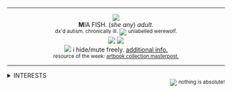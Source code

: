 ***
<div align='center'> 
  <img src='https://64.media.tumblr.com/6c947e0a2beeedc66d4b2b68195731dc/5f748f4e1f6cef3e-5a/s250x400/1efa85eb36cf4daa23c0ef97e2ef4ec3f458fc2d.gifv'>
 <br><b>M</b>IA‎ FISH. ‎(<i>she any</i>) <i>adult.</i> 
 <br> <sup>dx'd autism. chronically ill.</sup> <img src='https://64.media.tumblr.com/f10384e799ef52d469decc6fa7074225/872cdb22ea8617e0-0d/s75x75_c1/f1e7c1c1916faca89e9b6a74a3c6d968ddcf2d61.gifv'> <sup>unlabelled werewolf.</sup>
  <br> <img src='https://64.media.tumblr.com/e4ea50c8d0a4a4405916188a0a1c354a/f76986030516137a-bf/s250x400/119b09ad77708f3c46edc4b242f34d1c60c52fee.gifv'> <img src='https://64.media.tumblr.com/edcdcbbe6db614b354de4133bf6650d6/f1413ef45abf2485-c5/s250x400/318cbfaf8c0782f1e6c6c57f675c819dd2bdd2da.gifv'>
<br> <img src='https://64.media.tumblr.com/69b9919d0857ee1a7512b48d8b5d5726/33482cf83af8f0c3-b1/s75x75_c1/d2a287933cd00e4bf3ddde2d9a08951f3b6c0fab.gifv'> i hide/mute freely. <a href="https://rentry.org/wolfoverwolf">additional info.</a> 
<br><sub> resource of the week: <a href=https://www.tumblr.com/manga-and-stuff/682067970299707392?source=share">artbook collection masterpost.</a></sub>


***

</div>
<details>
<summary>INTERESTS</summary>
  <br> <sup>i am critical of all my interests, i do not consider myself apart of any fandoms.</sup>
<br><br>
  <b>misc:</b> <i>philosophy <sup>(i ♥︎ <a href="https://www.youtube.com/@PhilosophyTube">philosophy tube</a>)</sup>, ocs, marine life, old sites/forums <sup>(deviantart, gaiaonline, myspace, pokefarm, etc.)</sup>, cooking, mythological creatures, art and its many wonderful forms. <i>GAME OSTS!</i> </i>
<br><br><b>games:</b> <i>pokemon, elden ring, lobotomy corporation, disgaea, odin sphere, night in the woods, stardew valley, hollow knight, inscryption, later alligator, disco elysium, darkest dungeon, fear and hunger <sup>(1+2)</sup>, final fantasy <sup>(vii + xv)</sup>, zero escape, endless ocean <sup>(1+2)</sup>, touhou <sup>(just got into it ^^)</sup>, persona series, signalis, guilty gear, old RPGmaker games, yuppie psycho & more.</i>
  <br><br><b>media:</b> <i>xxxholic, the vampire dies in no time, owl house, dungeon meshi, spooky month, my little pony, total drama <sup>(since 2009-2010!)</sup>, the guy who didn't like musicals, my lesbian experience with loneliness, <a href="https://www.youtube.com/@noodlefunny">noodlefunny</a>, <a href="https://www.youtube.com/@JacobGeller">jacob geller</a>, <a href="https://www.youtube.com/@SnapCube">snapcube</a>, <a href="https://www.youtube.com/@Lythero">lythero</a>.</i>
</details>
<div align='right'>   <img src='https://64.media.tumblr.com/e3ec492c9d4329955f2afb2ae7d75386/cd945c99a5f9ab39-2d/s75x75_c1/74dd395ab340ee4f6d77e80c2cccf2896de19f4f.gifv'> <sup>nothing is absolute!</sup>
